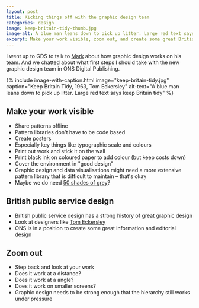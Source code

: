 ```yaml
---
layout: post
title: Kicking things off with the graphic design team
categories: design
image: keep-britain-tidy-thumb.jpg
image-alt: A blue man leans down to pick up litter. Large red text says "keep Britain tidy"
excerpt: Make your work visible, zoom out, and create some great British public service design.
---
```


<p class="lede">I went up to GDS to talk to <a href="https://twitter.com/markhurrell">Mark</a> about how graphic design works on his team. And we chatted about what first steps I should take with the new graphic design team in ONS Digital Publishing.</p>

{% include image-with-caption.html
  image="keep-britain-tidy.jpg"
  caption="Keep Britain Tidy, 1963, Tom Eckersley"
  alt-text="A blue man leans down to pick up litter. Large red text says keep Britain tidy"
  %}

## Make your work visible

- Share patterns offline
- Pattern libraries don't have to be code based
- Create posters
- Especially key things like typographic scale and colours
- Print out work and stick it on the wall
- Print black ink on coloured paper to add colour (but keep costs down)
- Cover the environment in "good design"
- Graphic design and data visualisations might need a more extensive pattern library that is difficult to maintain – that's okay
- Maybe we do need [50 shades of grey](http://onsdigital.github.io/ons-pattern-library-starter/colour/#greys)?

## British public service design
- British public service design has a strong history of great graphic design
- Look at designers like [Tom Eckersley](https://en.wikipedia.org/wiki/Tom_Eckersley)
- ONS is in a position to create some great information and editorial design

## Zoom out
- Step back and look at your work
- Does it work at a distance?
- Does it work at a angle?
- Does it work on smaller screens?
- Graphic design needs to be strong enough that the hierarchy still works under pressure
